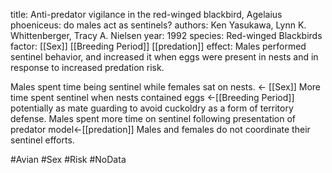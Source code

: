 title: Anti-predator vigilance in the red-winged blackbird, Agelaius phoeniceus: do males act as sentinels?
authors: Ken Yasukawa, Lynn K. Whittenberger, Tracy A. Nielsen
year: 1992
species: Red-winged Blackbirds
factor: [[Sex]] [[Breeding Period]] [[predation]]
effect: Males performed sentinel behavior, and increased it when eggs were present in nests and in response to increased predation risk.

Males spent time being sentinel while females sat on nests. <- [[Sex]]
More time spent sentinel when nests contained eggs <-[[Breeding Period]] potentially as mate guarding to avoid cuckoldry as a form of territory defense.
Males spent more time on sentinel following presentation of predator model<-[[predation]]
Males and females do not coordinate their sentinel efforts.

#Avian #Sex #Risk #NoData 




